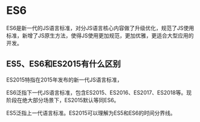 # ES6
ES6是新一代的JS语言标准，对分JS语言核心内容做了升级优化，规范了JS使用标准，新增了JS原生方法，使得JS使用更加规范，更加优雅，更适合大型应用的开发。

## ES5、ES6和ES2015有什么区别
ES2015特指在2015年发布的新一代JS语言标准，



ES6泛指下一代JS语言标准，包含ES2015、ES2016、ES2017、ES2018等。现阶段在绝大部分场景下，ES2015默认等同ES6。



ES5泛指上一代语言标准。ES2015可以理解为ES5和ES6的时间分界线。

